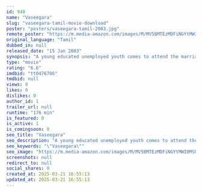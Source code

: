 ```yaml
---
id: 940
name: "Vaseegara"
slug: "vaseegara-tamil-movie-download"
poster: "posters/vaseegara-tamil-2003.jpg"
remote_poster: "https://m.media-amazon.com/images/M/MV5BMTEzMDFiNGYtMWI0MS00NWYyLWI2NTAtYjBkZDRlZTQxNjEyXkEyXkFqcGdeQXVyMTY1MzAyNjU4._V1_SX300.jpg"
original_language: "Tamil"
dubbed_in: null
released_date: "15 Jan 2003"
synopsis: "A young educated unemployed youth comes to attend the marriage of his Father's close friend's daughter. He ultimately makes her to fall in love with him and Marries her at the end."
type: "movie"
rating: "6.6"
imdbid: "tt0476706"
tmdbid: null
views: 0
likes: 0
dislikes: 0
author_id: 1
trailer_url: null
runtime: "176 min"
is_featured: 0
is_active: 1
is_comingsoon: 0
seo_title: "Vaseegara"
seo_description: "A young educated unemployed youth comes to attend the marriage of his Father's close friend's daughter. He ultimately makes her to fall in love with him and Marries her at the end."
seo_keywords: "\"Vaseegara\""
seo_image: "https://m.media-amazon.com/images/M/MV5BMTEzMDFiNGYtMWI0MS00NWYyLWI2NTAtYjBkZDRlZTQxNjEyXkEyXkFqcGdeQXVyMTY1MzAyNjU4._V1_SX300.jpg"
screenshots: null
redirect_to: null
social_shares: 0
created_at: 2025-03-21 16:55:13
updated_at: 2025-03-21 16:55:13
---
```


